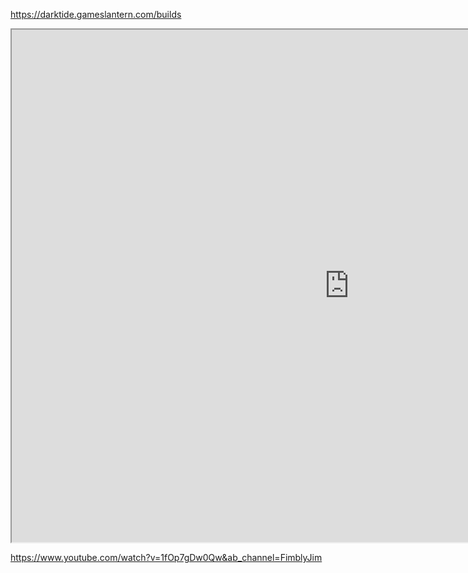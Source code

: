 
https://darktide.gameslantern.com/builds

<iframe width="1080" height="820"  src="https://darktide.gameslantern.com/builds"></iframe>

https://www.youtube.com/watch?v=1fOp7gDw0Qw&ab_channel=FimblyJim